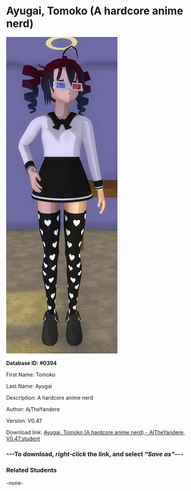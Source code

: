 # Ayugai, Tomoko (A hardcore anime nerd)

<img src="Files/Images/Ayugai, Tomoko (A hardcore anime nerd).png" title="Ayugai, Tomoko (A hardcore anime nerd) - AjTheYandere, V0.47">

**Database ID: #0394**

First Name: Tomoko

Last Name: Ayugai

Description: A hardcore anime nerd

Author: AjTheYandere

Version: V0.47

Download link: <a href="https://raw.githubusercontent.com/Arbiter1223/Daigaku-Gurashi-Custom-Students/master/Files/Studen%20Files/Ayugai%2C%20Tomoko%20(A%20hardcore%20anime%20nerd)%20-%20AjTheYandere%2C%20V0.47.student">Ayugai, Tomoko (A hardcore anime nerd) - AjTheYandere, V0.47.student</a>

### ---**To download, _right-click_ the link, and select _"Save as"_**---

### Related Students

-none-

